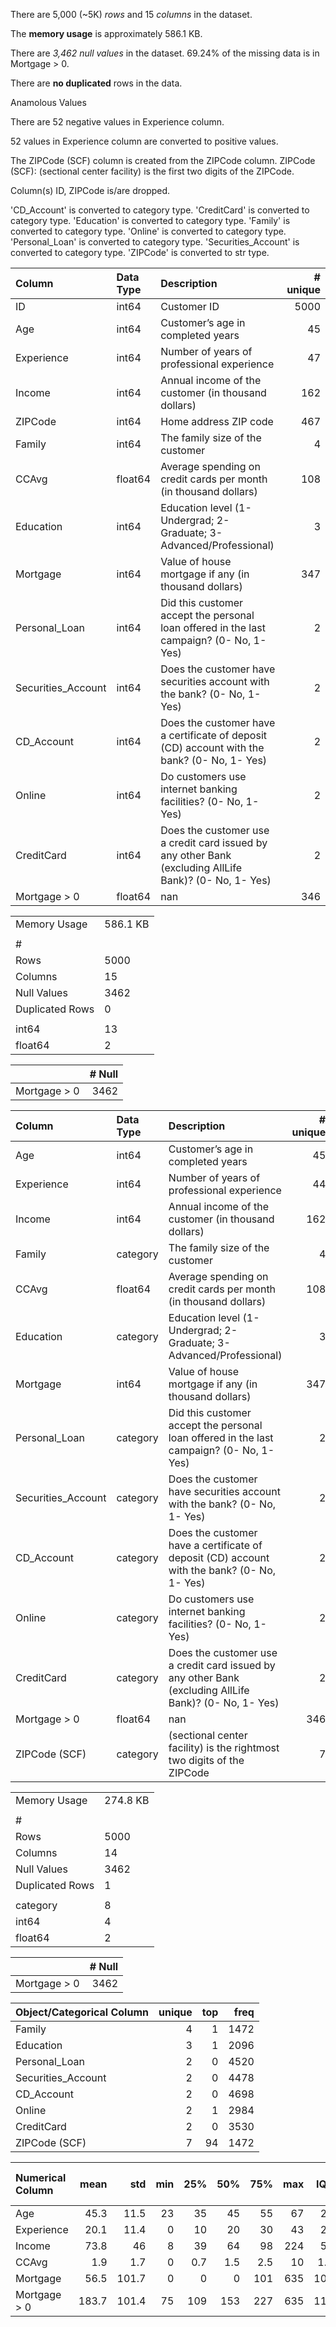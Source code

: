 There are 5,000 (~5K) _rows_ and 15 _columns_ in the dataset.

The __memory usage__ is approximately  586.1 KB.

There are _3,462 null values_ in the dataset. 69.24% of the missing data is in Mortgage > 0.

There are __no duplicated__ rows in the data.

Anamolous Values

There are 52 negative values in Experience column.

52 values in Experience column are converted to positive values.

The ZIPCode (SCF) column is created from the ZIPCode column.
ZIPCode (SCF): (sectional center facility) is the first two digits of the ZIPCode.

Column(s) ID, ZIPCode is/are dropped.

'CD_Account' is converted to category type.
'CreditCard' is converted to category type.
'Education' is converted to category type.
'Family' is converted to category type.
'Online' is converted to category type.
'Personal_Loan' is converted to category type.
'Securities_Account' is converted to category type.
'ZIPCode' is converted to str type.


| Column             | Data Type   | Description                                                                                            |   # unique |
|:-------------------|:------------|:-------------------------------------------------------------------------------------------------------|-----------:|
| ID                 | int64       | Customer ID                                                                                            |       5000 |
| Age                | int64       | Customer’s age in completed years                                                                      |         45 |
| Experience         | int64       | Number of years of professional experience                                                             |         47 |
| Income             | int64       | Annual income of the customer (in thousand dollars)                                                    |        162 |
| ZIPCode            | int64       | Home address ZIP code                                                                                  |        467 |
| Family             | int64       | The family size of the customer                                                                        |          4 |
| CCAvg              | float64     | Average spending on credit cards per month (in thousand dollars)                                       |        108 |
| Education          | int64       | Education level (1- Undergrad; 2- Graduate; 3- Advanced/Professional)                                  |          3 |
| Mortgage           | int64       | Value of house mortgage if any (in thousand dollars)                                                   |        347 |
| Personal_Loan      | int64       | Did this customer accept the personal loan offered in the last campaign? (0- No, 1-Yes)                |          2 |
| Securities_Account | int64       | Does the customer have securities account with the bank? (0- No, 1- Yes)                               |          2 |
| CD_Account         | int64       | Does the customer have a certificate of deposit (CD) account with the bank? (0- No, 1- Yes)            |          2 |
| Online             | int64       | Do customers use internet banking facilities? (0- No, 1- Yes)                                          |          2 |
| CreditCard         | int64       | Does the customer use a credit card issued by any other Bank (excluding AllLife Bank)? (0- No, 1- Yes) |          2 |
| Mortgage > 0       | float64     | nan                                                                                                    |        346 |

|                 |          |
|:----------------|:---------|
| Memory Usage    | 586.1 KB |
|                 |          |
| #               |          |
| Rows            | 5000     |
| Columns         | 15       |
| Null Values     | 3462     |
| Duplicated Rows | 0        |
|                 |          |
| int64           | 13       |
| float64         | 2        |

|              |   # Null |
|:-------------|---------:|
| Mortgage > 0 |     3462 |

| Column             | Data Type   | Description                                                                                            |   # unique |
|:-------------------|:------------|:-------------------------------------------------------------------------------------------------------|-----------:|
| Age                | int64       | Customer’s age in completed years                                                                      |         45 |
| Experience         | int64       | Number of years of professional experience                                                             |         44 |
| Income             | int64       | Annual income of the customer (in thousand dollars)                                                    |        162 |
| Family             | category    | The family size of the customer                                                                        |          4 |
| CCAvg              | float64     | Average spending on credit cards per month (in thousand dollars)                                       |        108 |
| Education          | category    | Education level (1- Undergrad; 2- Graduate; 3- Advanced/Professional)                                  |          3 |
| Mortgage           | int64       | Value of house mortgage if any (in thousand dollars)                                                   |        347 |
| Personal_Loan      | category    | Did this customer accept the personal loan offered in the last campaign? (0- No, 1-Yes)                |          2 |
| Securities_Account | category    | Does the customer have securities account with the bank? (0- No, 1- Yes)                               |          2 |
| CD_Account         | category    | Does the customer have a certificate of deposit (CD) account with the bank? (0- No, 1- Yes)            |          2 |
| Online             | category    | Do customers use internet banking facilities? (0- No, 1- Yes)                                          |          2 |
| CreditCard         | category    | Does the customer use a credit card issued by any other Bank (excluding AllLife Bank)? (0- No, 1- Yes) |          2 |
| Mortgage > 0       | float64     | nan                                                                                                    |        346 |
| ZIPCode (SCF)      | category    | (sectional center facility) is the rightmost two digits of the ZIPCode                                 |          7 |

|                 |          |
|:----------------|:---------|
| Memory Usage    | 274.8 KB |
|                 |          |
| #               |          |
| Rows            | 5000     |
| Columns         | 14       |
| Null Values     | 3462     |
| Duplicated Rows | 1        |
|                 |          |
| category        | 8        |
| int64           | 4        |
| float64         | 2        |

|              |   # Null |
|:-------------|---------:|
| Mortgage > 0 |     3462 |

| Object/Categorical Column   |   unique |   top |   freq |
|:----------------------------|---------:|------:|-------:|
| Family                      |        4 |     1 |   1472 |
| Education                   |        3 |     1 |   2096 |
| Personal_Loan               |        2 |     0 |   4520 |
| Securities_Account          |        2 |     0 |   4478 |
| CD_Account                  |        2 |     0 |   4698 |
| Online                      |        2 |     1 |   2984 |
| CreditCard                  |        2 |     0 |   3530 |
| ZIPCode (SCF)               |        7 |    94 |   1472 |

| Numerical Column   |   mean |   std |   min |   25% |   50% |   75% |   max |   IQR |   # Outliers (Upper) |   # Outliers (Lower) |   # Outliers |   Outliers % |
|:-------------------|-------:|------:|------:|------:|------:|------:|------:|------:|---------------------:|---------------------:|-------------:|-------------:|
| Age                |   45.3 |  11.5 |    23 |  35   |  45   |  55   |    67 |  20   |                    0 |                    0 |            0 |          0   |
| Experience         |   20.1 |  11.4 |     0 |  10   |  20   |  30   |    43 |  20   |                    0 |                    0 |            0 |          0   |
| Income             |   73.8 |  46   |     8 |  39   |  64   |  98   |   224 |  59   |                   96 |                    0 |           96 |          1.9 |
| CCAvg              |    1.9 |   1.7 |     0 |   0.7 |   1.5 |   2.5 |    10 |   1.8 |                  340 |                    0 |          340 |          6.8 |
| Mortgage           |   56.5 | 101.7 |     0 |   0   |   0   | 101   |   635 | 101   |                  291 |                    0 |          291 |          5.8 |
| Mortgage > 0       |  183.7 | 101.4 |    75 | 109   | 153   | 227   |   635 | 118   |                   70 |                    0 |           70 |          1.4 |

